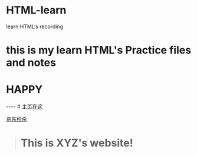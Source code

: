 # HTML-learn
learn HTML‘s recording
# <h1>this is my learn HTML's Practice files and notes</h1>
  <h1><b>HAPPY</b></h1>
----
# <a href="website2/note.md">主页在这</a>

<a href="website2/jdms/jdms.html">京东秒杀</a>

> # This is XYZ's website!
